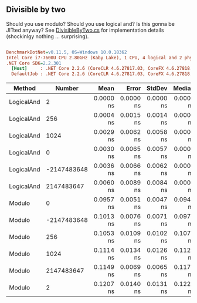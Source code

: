 ﻿## Divisible by two

Should you use modulo? Should you use logical and? Is this gonna be JITted anyway?
See [DivisibleByTwo.cs](./DivisibleByTwo.cs) for implementation details (shockinlgy nothing ... surprising).

``` ini

BenchmarkDotNet=v0.11.5, OS=Windows 10.0.18362
Intel Core i7-7600U CPU 2.80GHz (Kaby Lake), 1 CPU, 4 logical and 2 physical cores
.NET Core SDK=2.2.301
  [Host]     : .NET Core 2.2.6 (CoreCLR 4.6.27817.03, CoreFX 4.6.27818.02), 64bit RyuJIT
  DefaultJob : .NET Core 2.2.6 (CoreCLR 4.6.27817.03, CoreFX 4.6.27818.02), 64bit RyuJIT


```
|     Method |      Number |      Mean |     Error |    StdDev |    Median |
|----------- |------------ |----------:|----------:|----------:|----------:|
| LogicalAnd |           2 | 0.0000 ns | 0.0000 ns | 0.0000 ns | 0.0000 ns |
| LogicalAnd |         256 | 0.0004 ns | 0.0015 ns | 0.0014 ns | 0.0000 ns |
| LogicalAnd |        1024 | 0.0029 ns | 0.0062 ns | 0.0058 ns | 0.0000 ns |
| LogicalAnd |           0 | 0.0030 ns | 0.0065 ns | 0.0057 ns | 0.0000 ns |
| LogicalAnd | -2147483648 | 0.0036 ns | 0.0066 ns | 0.0062 ns | 0.0000 ns |
| LogicalAnd |  2147483647 | 0.0060 ns | 0.0089 ns | 0.0084 ns | 0.0000 ns |
|     Modulo |           0 | 0.0957 ns | 0.0051 ns | 0.0047 ns | 0.0945 ns |
|     Modulo | -2147483648 | 0.1013 ns | 0.0076 ns | 0.0071 ns | 0.0978 ns |
|     Modulo |         256 | 0.1053 ns | 0.0109 ns | 0.0102 ns | 0.1074 ns |
|     Modulo |        1024 | 0.1114 ns | 0.0134 ns | 0.0126 ns | 0.1124 ns |
|     Modulo |  2147483647 | 0.1149 ns | 0.0069 ns | 0.0065 ns | 0.1174 ns |
|     Modulo |           2 | 0.1207 ns | 0.0140 ns | 0.0131 ns | 0.1224 ns |
